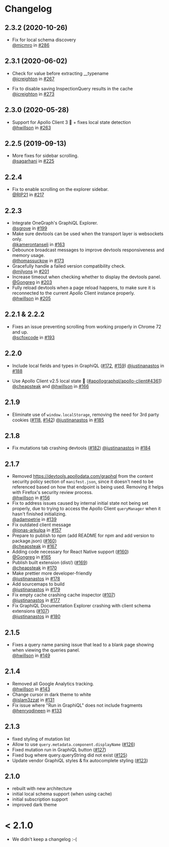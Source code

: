 # Changelog

## 2.3.2 (2020-10-26)

- Fix for local schema discovery <br/> [@micmro]() in [#286](https://github.com/apollographql/apollo-client-devtools/pull/286)

## 2.3.1 (2020-06-02)

- Check for value before extracting __typename <br/> [@jcreighton](https://github.com/jcreighton) in [#267](https://github.com/apollographql/apollo-client-devtools/pull/267)

- Fix to disable saving InspectionQuery results in the cache <br/> [@jcreighton](https://github.com/jcreighton) in [#273](https://github.com/apollographql/apollo-client-devtools/pull/273)

## 2.3.0 (2020-05-28)

- Support for Apollo Client 3 🎉 + fixes local state detection <br/> 
  [@hwillson](https://github.com/hwillson) in [#263](https://github.com/apollographql/apollo-client-devtools/pull/263)

## 2.2.5 (2019-09-13)

- More fixes for sidebar scrolling.  <br/>
  [@sagarhani](https://github.com/sagarhani) in [#225](https://github.com/apollographql/apollo-client-devtools/pull/225)

## 2.2.4

- Fix to enable scrolling on the explorer sidebar.  <br/>
  [@RIP21](https://github.com/RIP21) in [#217](https://github.com/apollographql/apollo-client-devtools/pull/217)

## 2.2.3

- Integrate OneGraph's GraphiQL Explorer.  <br/>
  [@sgrove](https://github.com/sgrove) in [#199](https://github.com/apollographql/apollo-client-devtools/pull/199)
- Make sure devtools can be used when the transport layer is websockets
  only.  <br/>
  [@kamerontanseli](https://github.com/kamerontanseli) in [#163](https://github.com/apollographql/apollo-client-devtools/pull/163)
- Debounce broadcast messages to improve devtools responsiveness and
  memory usage.  <br/>
  [@thomassuckow](https://github.com/thomassuckow) in [#173](https://github.com/apollographql/apollo-client-devtools/pull/173)
- Gracefully handle a failed version compatibility check.  <br/>
  [@mjlyons](https://github.com/mjlyons) in [#201](https://github.com/apollographql/apollo-client-devtools/pull/201)
- Increase timeout when checking whether to display the devtools panel.  <br/>
  [@Gongreg](https://github.com/Gongreg) in [#203](https://github.com/apollographql/apollo-client-devtools/pull/203)
- Fully reload devtools when a page reload happens, to make sure it is
  reconnected to the current Apollo Client instance properly.  <br/>
  [@hwillson](https://github.com/hwillson) in [#205](https://github.com/apollographql/apollo-client-devtools/pull/205)

## 2.2.1 & 2.2.2

- Fixes an issue preventing scrolling from working properly in Chrome 72 and
  up.  <br/>
  [@scfoxcode](https://github.com/scfoxcode) in [#193](https://github.com/apollographql/apollo-client-devtools/pull/193)

## 2.2.0

- Include local fields and types in GraphiQL ([#172](https://github.com/apollographql/apollo-client-devtools/issues/172), [#159](https://github.com/apollographql/apollo-client-devtools/issues/159))
  [@justinanastos](https://github.com/justinanastos) in [#188](https://github.com/apollographql/apollo-client-devtools/pull/188)

- Use Apollo Client v2.5 local state 🎉 ([#apollographql/apollo-client#4361](https://github.com/apollographql/apollo-client/pull/4361))
  [@cheapsteak](https://github.com/cheapsteak) and [@hwillson](https://github.com/hwillson) in [#166](https://github.com/apollographql/apollo-client-devtools/pull/166)

## 2.1.9

- Eliminate use of `window.localStorage`, removing the need for 3rd party cookies ([#118](https://github.com/apollographql/apollo-client-devtools/issues/118), [#142](https://github.com/apollographql/apollo-client-devtools/issues/142))
  [@justinanastos](https://github.com/justinanastos) in [#185](https://github.com/apollographql/apollo-client-devtools/pull/185)

## 2.1.8

- Fix mutations tab crashing devtools ([#182](https://github.com/apollographql/apollo-client-devtools/issues/182))
  [@justinanastos](https://github.com/justinanastos) in [#184](https://github.com/apollographql/apollo-client-devtools/pull/184)

## 2.1.7

- Removed https://devtools.apollodata.com/graphql from the content security
  policy section of `manifest.json`, since it doesn't need to be referenced
  based on how that endpoint is being used. Removing it helps with
  Firefox's security review process. <br/>
  [@hwillson](https://github.com/hwillson) in [#156](https://github.com/apollographql/apollo-client-devtools/pull/156)
- Fix to address issues caused by internal initial state not being set
  properly, due to trying to access the Apollo Client `queryManager` when
  it hasn't finished initializing. <br/>
  [@adampetrie](https://github.com/adampetrie) in [#139](https://github.com/apollographql/apollo-client-devtools/pull/139)
- Fix outdated client message
  <br>
  [@jonas-arkulpa](https://github.com/jonas-arkulpa)
  in [#157](https://github.com/apollographql/apollo-client-devtools/pull/157)
- Prepare to publish to npm (add README for npm and add version to package.json) ([#160](https://github.com/apollographql/apollo-client-devtools/issues/160))
  <br>
  [@cheapsteak](https://github.com/cheapsteak)
  in [#167](https://github.com/apollographql/apollo-client-devtools/pull/167)
- Adding code necessary for React Native support ([#160](https://github.com/apollographql/apollo-client-devtools/issues/160))
  <br>
  [@Gongreg](https://github.com/Gongreg)
  in [#165](https://github.com/apollographql/apollo-client-devtools/pull/165)
- Publish built extension (dist/) ([#169](https://github.com/apollographql/apollo-client-devtools/issues/169))
  <br>
  [@cheapsteak](https://github.com/cheapsteak)
  in [#170](https://github.com/apollographql/apollo-client-devtools/pull/170)
- Make prettier more developer-friendly
  <br>
  [@justinanastos](https://github.com/justinanastos)
  in [#178](https://github.com/apollographql/apollo-client-devtools/pull/178)
- Add sourcemaps to build
  <br>
  [@justinanastos](https://github.com/justinanastos)
  in [#179](https://github.com/apollographql/apollo-client-devtools/pull/179)
- Fix empty cache crashing cache inspector ([#107](https://github.com/apollographql/apollo-client-devtools/issues/107))
  <br>
  [@justinanastos](https://github.com/justinanastos)
  in [#177](https://github.com/apollographql/apollo-client-devtools/pull/177)
- Fix GraphiQL Documentation Explorer crashing with client schema extensions ([#107](https://github.com/apollographql/apollo-client-devtools/issues/107))
  <br>
  [@justinanastos](https://github.com/justinanastos)
  in [#180](https://github.com/apollographql/apollo-client-devtools/pull/180)

## 2.1.5

- Fixes a query name parsing issue that lead to a blank page showing when
  viewing the queries panel. <br/>
  [@hwillson](https://github.com/hwillson) in [#149](https://github.com/apollographql/apollo-client-devtools/pull/149)

## 2.1.4

- Removed all Google Analytics tracking. <br/>
  [@hwillson](https://github.com/hwillson) in [#143](https://github.com/apollographql/apollo-client-devtools/pull/143)
- Change cursor in dark theme to white <br/>
  [@islam3zzat](https://github.com/islam3zzat) in [#131](https://github.com/apollographql/apollo-client-devtools/pull/131)
- Fix issue where "Run in GraphiQL" does not include fragments <br/>
  [@henryqdineen](https://github.com/henryqdineen) in [#133](https://github.com/apollographql/apollo-client-devtools/pull/133)

## 2.1.3

- fixed styling of mutation list
- Allow to use `query.metadata.component.displayName` ([#126](https://github.com/apollographql/apollo-client-devtools/pull/126))
- Fixed mutation run in GraphiQL button ([#127](https://github.com/apollographql/apollo-client-devtools/pull/127))
- Fixed bug where query.queryString did not exist ([#125](https://github.com/apollographql/apollo-client-devtools/pull/125))
- Update vendor GraphiQL styles & fix autocomplete styling ([#123](https://github.com/apollographql/apollo-client-devtools/pull/123))

## 2.1.0

- rebuilt with new architecture
- initial local schema support (when using cache)
- initial subscription support
- improved dark theme

# < 2.1.0

- We didn't keep a changelog :-(
